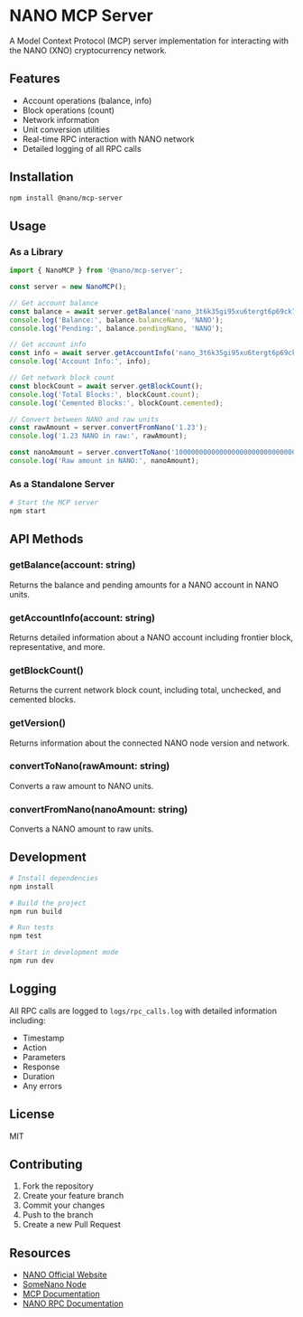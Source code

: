 # NANO MCP Server

A Model Context Protocol (MCP) server implementation for interacting with the NANO (XNO) cryptocurrency network.

## Features

- Account operations (balance, info)
- Block operations (count)
- Network information
- Unit conversion utilities
- Real-time RPC interaction with NANO network
- Detailed logging of all RPC calls

## Installation

```bash
npm install @nano/mcp-server
```

## Usage

### As a Library

```typescript
import { NanoMCP } from '@nano/mcp-server';

const server = new NanoMCP();

// Get account balance
const balance = await server.getBalance('nano_3t6k35gi95xu6tergt6p69ck76ogmitsa8mnijtpxm9fkcm736xtoncuohr3');
console.log('Balance:', balance.balanceNano, 'NANO');
console.log('Pending:', balance.pendingNano, 'NANO');

// Get account info
const info = await server.getAccountInfo('nano_3t6k35gi95xu6tergt6p69ck76ogmitsa8mnijtpxm9fkcm736xtoncuohr3');
console.log('Account Info:', info);

// Get network block count
const blockCount = await server.getBlockCount();
console.log('Total Blocks:', blockCount.count);
console.log('Cemented Blocks:', blockCount.cemented);

// Convert between NANO and raw units
const rawAmount = server.convertFromNano('1.23');
console.log('1.23 NANO in raw:', rawAmount);

const nanoAmount = server.convertToNano('1000000000000000000000000000000');
console.log('Raw amount in NANO:', nanoAmount);
```

### As a Standalone Server

```bash
# Start the MCP server
npm start
```

## API Methods

### getBalance(account: string)
Returns the balance and pending amounts for a NANO account in NANO units.

### getAccountInfo(account: string)
Returns detailed information about a NANO account including frontier block, representative, and more.

### getBlockCount()
Returns the current network block count, including total, unchecked, and cemented blocks.

### getVersion()
Returns information about the connected NANO node version and network.

### convertToNano(rawAmount: string)
Converts a raw amount to NANO units.

### convertFromNano(nanoAmount: string)
Converts a NANO amount to raw units.

## Development

```bash
# Install dependencies
npm install

# Build the project
npm run build

# Run tests
npm test

# Start in development mode
npm run dev
```

## Logging

All RPC calls are logged to `logs/rpc_calls.log` with detailed information including:
- Timestamp
- Action
- Parameters
- Response
- Duration
- Any errors

## License

MIT

## Contributing

1. Fork the repository
2. Create your feature branch
3. Commit your changes
4. Push to the branch
5. Create a new Pull Request

## Resources

- [NANO Official Website](https://nano.org)
- [SomeNano Node](https://node.somenano.com)
- [MCP Documentation](https://modelcontextprotocol.io)
- [NANO RPC Documentation](https://docs.nano.org/commands/rpc-protocol/) 